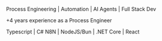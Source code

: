 Process Engineering | Automation | AI Agents | Full Stack Dev

+4 years experience as a Process Engineer

Typescript | C#
N8N | NodeJS/Bun | .NET Core | React

<!---
Andriy-Kozlovsky/Andriy-Kozlovsky is a ✨ special ✨ repository because its `README.md` (this file) appears on your GitHub profile.
You can click the Preview link to take a look at your changes.
--->
